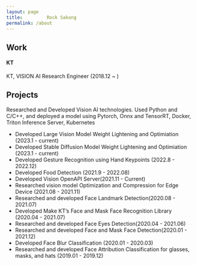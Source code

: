 ```yaml
---
layout: page
title:         Rock Sakong
permalink: /about
---
```



## Work
#### KT
KT, VISION AI Research Engineer (2018.12 ~ )


## Projects

Researched and Developed Vision AI technologies. 
Used Python and C/C++, and deployed a model using Pytorch, Onnx and TensorRT, Docker, Triton Inference Server, Kubernetes

- Developed Large Vision Model Weight Lightening and Optimiation (2023.1 - current)
- Developed Stable Diffusion Model Weight Lightening and Optimiation (2023.1 - current)
- Developed Gesture Recognition using Hand Keypoints (2022.8 - 2022.12)
- Developed Food Detection (2021.9 - 2022.08)
- Developed Vision OpenAPI Server(2021.11 - Current)
- Researched vision model Optimization and Compression for Edge Device (2021.08 - 2021.11)
- Researched and developed Face Landmark Detection(2020.08 - 2021.07)
- Developed Make KT’s Face and Mask Face Recognition Library (2020.04 - 2021.07)
- Researched and developed Face Eyes Detection(2020.04 - 2021.06)
- Researched and developed Face and Mask Face Detection(2020.01 - 2021.12)
- Developed Face Blur Classification (2020.01 - 2020.03)
- Researched and developed Face Attribution Classification for glasses, masks, and hats (2019.01 - 2019.12)
        
